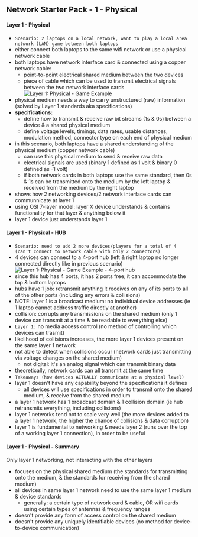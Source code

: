## Network Starter Pack - 1 - Physical ##

#### Layer 1 - Physical ####
* `Scenario: 2 laptops on a local network, want to play a local area network (LAN) game between both laptops`
* either connect both laptops to the same wifi network or use a physical network cable
* both laptops have network interface card & connected using a copper network cable:
  * point-to-point electrical shared medium between the two devices
  * piece of cable which can be used to transmit electrical signals between the two network interface cards
![Layer 1: Physical - Game Example](https://i.postimg.cc/vHDd51yn/image5.png)
* physical medium needs a way to carry unstructured (raw) information (solved by Layer 1 standards aka specifications)
* **specifications:**
  * define how to transmit & receive raw bit streams (1s & 0s) between a device & a shared physical medium
  * define voltage levels, timings, data rates, usable distances, modulation method, connector type on each end of physical medium
* in this scenario, both laptops have a shared understanding of the physical medium (copper network cable)
  * can use this physical medium to send & receive raw data
  * electrical signals are used (binary 1 defined as 1 volt & binary 0 defined as -1 volt)
  * if both network cards in both laptops use the same standard, then 0s & 1s can be transmitted onto the medium by the left laptop & received from the medium by the right laptop
* shows how 2 networking devices/2 network interface cards can communnicate at layer 1
* using OSI 7-layer model: layer X device understands & contains functionality for that layer & anything below it 
* layer 1 device just understands layer 1
#### Layer 1 - Physical - HUB ####
* `Scenario: need to add 2 more devices/players for a total of 4 (can't connect to network cable with only 2 connectors)`
* 4 devices can connect to a 4-port hub (left & right laptop no longer connected directly like in previous scenario)  
![Layer 1: Physical - Game Example - 4-port hub](https://i.postimg.cc/W1t02Kfp/image7.png)
* since this hub has 4 ports, it has 2 ports free; it can accommodate the top & bottom laptops  
* hubs have 1 job: retransmit anything it receives on any of its ports to all of the other ports (including any errors & collisions)
* NOTE: layer 1 is a broadcast medium: no individual device addresses (ie 1 laptop cannot address traffic directly at another)
* collision: corrupts any transmissions on the shared medium (only 1 device can transmit at a time & be readable to everything else)
* `Layer 1:` no media access control (no method of controlling which devices can trasmit)
* likelihood of collisions increases, the more layer 1 devices present on the same layer 1 network
* not able to detect when collisions occur (network cards just transmitting via voltage changes on the shared medium)
  * not digital: it's an analog signal which can transmit binary data
* theoretically, network cards can all transmit at the same time
* `Takeaways (how devices ACTUALLY communicate at a physical level)`
* layer 1 doesn't have any capability beyond the specifications it defines 
  * all devices will use specifications in order to transmit onto the shared medium, & receive from the shared medium
* a layer 1 network has 1 broadcast domain & 1 collision domain (ie hub retransmits everything, including collisions)
* layer 1 networks tend not to scale very well (the more devices added to a layer 1 network, the higher the chance of collisions & data corruption)
* layer 1 is fundamental to networking & needs layer 2 (runs over the top of a working layer 1 connection), in order to be useful  
#### Layer 1 - Physical - Summary ####  
Only layer 1 networking, not interacting with the other layers  
* focuses on the physical shared medium (the standards for transmitting onto the medium, & the standards for receiving from the shared medium)  
* all devices in same layer 1 network need to use the same layer 1 medium & device standards 
  * generally: a certain type of network card & cable, OR wifi cards using certain types of antennas & frequency ranges
* doesn't provide any form of access control on the shared medium 
* doesn't provide any uniquely identifiable devices (no method for device-to-device communication)
    

